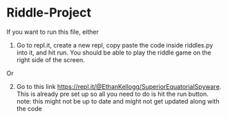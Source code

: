 # Riddle-Project
If you want to run this file, either
1. Go to repl.it, create a new repl, copy paste the code inside riddles.py into it, and hit run. 
You should be able to play the riddle game on the right side of the screen.

Or

2. Go to this link https://repl.it/@EthanKellogg/SuperiorEquatorialSpyware. This is already pre set up so all you need to do is hit the run button. 
note: this might not be up to date and might not get updated along with the code
